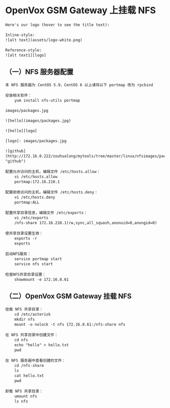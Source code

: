 # OpenVox GSM Gateway 上挂载 NFS

	Here's our logo (hover to see the title text):

	Inline-style:
	![alt text](assets/logo-white.png)

	Reference-style:
	![alt text1][logo]

[logo]: assets/logo-white.png

## （一）NFS 服务器配置

	本 NFS 服务器为 CentOS 5.9，CentOS 6 以上请将以下 portmap 改为 rpcbind

	安装相关软件：
		yum install nfs-utils portmap
		
	images/packages.jpg
	
	![hello](images/packages.jpg)

	![hello][logo]

	[logo]: images/packages.jpg
	
	![github](http://172.16.0.222/zouhualong/mytools/tree/master/linux/nfsimages/packages.jpg "github") 
 
	配置允许访问的主机，编辑文件 /etc/hosts.allow：
		vi /etc/hosts.allow
		portmap:172.16.210.1
 
	配置拒绝访问的主机，编辑文件 /etc/hosts.deny：
		vi /etc/hosts.deny
		portmap:ALL
 
	配置共享目录信息，编辑文件 /etc/exports：
		vi /etc/exports
		/nfs-share 172.16.210.1(rw,sync,all_squash,anonuid=0,anongid=0)
 
	使共享目录设置生效：
		exports -r
		exports
 
	启动NFS服务：
 		service portmap start
		service nfs start

	检查NFS共享目录设置：
		showmount -e 172.16.8.61
 
## （二）OpenVox GSM Gateway 挂载 NFS

	挂载 NFS 共享目录：
		cd /etc/asterisk
		mkdir nfs
		mount -o nolock -t nfs 172.16.8.61:/nfs-share nfs
 
	在 NFS 共享目录中创建文件：
		cd nfs
		echo "hello" > hello.txt
		pwd
 
	在 NFS 服务器中查看创建的文件：
		cd /nfs-share
		ls
		cat hello.txt
		pwd
 
	卸载 NFS 共享目录：
		umount nfs
		ls nfs